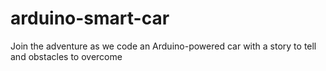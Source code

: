 # arduino-smart-car
Join the adventure as we code an Arduino-powered car with a story to tell and obstacles to overcome
